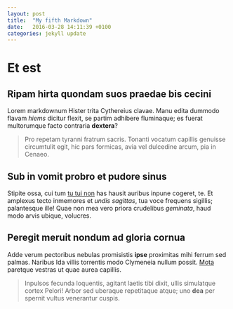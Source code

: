 ```yaml
---
layout: post
title:  "My fifth Markdown"
date:   2016-03-28 14:11:39 +0100
categories: jekyll update
---
```


# Et est

## Ripam hirta quondam suos praedae bis cecini

Lorem markdownum Hister trita Cythereius clavae. Manu edita dummodo flavam
*hiems* dicitur flexit, se partim adhibere fluminaque; es fuerat multorumque
facto contraria **dextera**?

> Pro repetam tyranni fratrum sacris. Tonanti vocatum capillis genuisse
> circumtulit egit, hic pars formicas, avia vel dulcedine arcum, pia in Cenaeo.

## Sub in vomit probro et pudore sinus

Stipite ossa, cui tum [tu tui non](http://hipstermerkel.tumblr.com/) has hausit
auribus inpune cogeret, te. Et amplexus tecto inmemores et *undis sagittas*, tua
voce frequens sigillis; palantesque ille! Quae non mea vero priora crudelibus
*geminata*, haud modo arvis ubique, volucres.

## Peregit meruit nondum ad gloria cornua

Adde verum pectoribus nebulas promisistis **ipse** proximitas mihi ferrum sed
palmas. Naribus Ida villis torrentis modo Clymeneia nullum possit.
[Mota](http://imgur.com/) paretque vestras ut quae aurea capillis.

> Inpulsos fecunda loquentis, agitant laetis tibi dixit, ullis simulatque cortex
> Pelori! Arbor sed uberaque repetitaque atque; uno **dea** per spernit vultus
> venerantur cuspis.